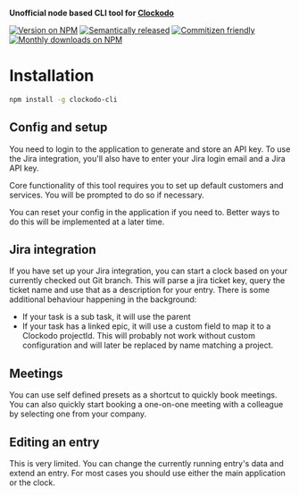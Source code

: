 **Unofficial node based CLI tool for [Clockodo](https://www.clockodo.com)**

[![Version on NPM](https://img.shields.io/npm/v/clockodo-cli)](https://www.npmjs.com/package/clockodo-cli)
[![Semantically released](https://img.shields.io/badge/%20%20%F0%9F%93%A6%F0%9F%9A%80-semantic--release-e10079.svg)](https://github.com/semantic-release/semantic-release)
[![Commitizen friendly](https://img.shields.io/badge/commitizen-friendly-brightgreen.svg)](http://commitizen.github.io/cz-cli/)
[![Monthly downloads on NPM](https://img.shields.io/npm/dm/clockodo-cli)](https://www.npmjs.com/package/clockodo-cli)<br>

# Installation

```bash
npm install -g clockodo-cli
```

## Config and setup

You need to login to the application to generate and store an API key.
To use the Jira integration, you'll also have to enter your Jira login email and a Jira API key.

Core functionality of this tool requires you to set up default customers and services. You will be prompted to do so if necessary.

You can reset your config in the application if you need to. Better ways to do this will be implemented at a later time.

## Jira integration

If you have set up your Jira integration, you can start a clock based on your currently checked out Git branch. This will parse a jira ticket key, query the ticket name and use that as a description for your entry. There is some additional behaviour happening in the background:

- If your task is a sub task, it will use the parent
- If your task has a linked epic, it will use a custom field to map it to a Clockodo projectId. This will probably not work without custom configuration and will later be replaced by name matching a project.

## Meetings

You can use self defined presets as a shortcut to quickly book meetings. You can also quickly start booking a one-on-one meeting with a colleague by selecting one from your company.

## Editing an entry

This is very limited. You can change the currently running entry's data and extend an entry. For most cases you should use either the main application or the clock.
